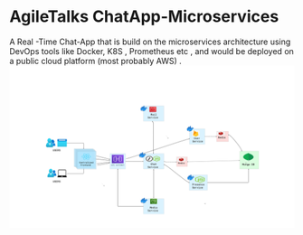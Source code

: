 # AgileTalks ChatApp-Microservices
A Real -Time Chat-App that is build on the microservices architecture using DevOps tools like Docker, K8S , Prometheus etc , and would be deployed on a public cloud  platform (most probably AWS) . 
<br />
<img src="https://github.com/Manav-Khandurie/AgileTalks-WebChatApp-Microservices/blob/main/AgileTalks.JPG" alt="AgileTalks" />